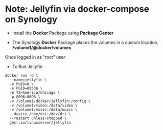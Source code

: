 # Note: Jellyfin via docker-compose on Synology
- Install the **Docker** Package using **Package Center**

- The Synology **Docker** Package places the volumes in a custom location, **/volume1/@docker/volumes**

Once logged in as "root" user:
- To Run Jellyfin:

```
docker run -d \
  --name=jellyfin \
  -e PUID=0 \
  -e PGID=65536 \
  -e TZ=America/Chicago \
  -p 8096:8096 \
  -v /volume1/docker/jellyfin:/config \
  -v /volume1/video:/data/video \
  -v /volume1/music:/data/music \
  --device /dev/dri:/dev/dri \
  --restart unless-stopped \
  ghcr.io/linuxserver/jellyfin
```
